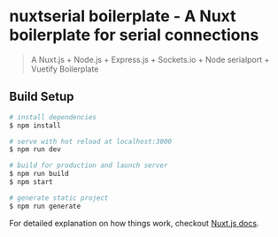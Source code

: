 # nuxtserial boilerplate - A Nuxt boilerplate for serial connections

> A Nuxt.js + Node.js + Express.js + Sockets.io + Node serialport + Vuetify Boilerplate

## Build Setup

``` bash
# install dependencies
$ npm install

# serve with hot reload at localhost:3000
$ npm run dev

# build for production and launch server
$ npm run build
$ npm start

# generate static project
$ npm run generate
```

For detailed explanation on how things work, checkout [Nuxt.js docs](https://nuxtjs.org).

